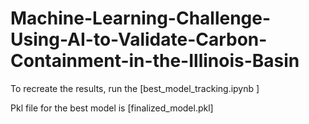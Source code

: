 # Machine-Learning-Challenge-Using-AI-to-Validate-Carbon-Containment-in-the-Illinois-Basin


To recreate the results, run the [best_model_tracking.ipynb
]

Pkl file for the best model is [finalized_model.pkl]


